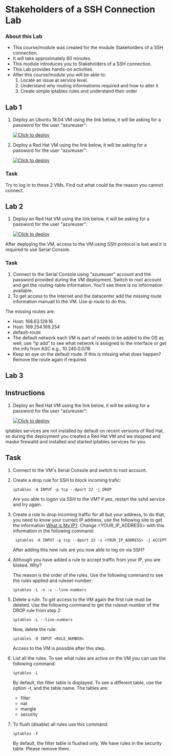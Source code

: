 # Stakeholders of a SSH Connection Lab

### About this Lab
- This course/module was created for the module Stakeholders of a SSH connection.
- It will take approximately 60 minutes.
- This module introduces you to Stakeholders of a SSH connection.
- This Lab provides hands-on activities.
- After this course/module you will be able to:
    1. Locate an issue at service level.
    2. Understand why routing informationis required and how to alter it
    3. Create simple iptables rules and understand their order

 ## Lab 1

 1. Deploy an Ubuntu 18.04 VM using the link below, it will be asking for a password for the user "azureuser": 

    [![Click to deploy](https://dev.azure.com/LinuxNinjas/aa969835-d5b5-4c66-a74c-74d1f9d57eed/_apis/git/repositories/16b54735-533f-46a2-a894-32099518c4eb/items?path=/Azure%20Linux%20Academy/Azure_Linux_Specialist_Self_Paced/deploy_azure_image.png&versionDescriptor%5BversionOptions%5D=0&versionDescriptor%5BversionType%5D=0&versionDescriptor%5Bversion%5D=master&resolveLfs=true&%24format=octetStream&api-version=5.0)](https://labboxprod.azurewebsites.net/api/labbox?url=https://dev.azure.com/LinuxNinjas/Azure%20Linux%20Academy%20-%20CSS/_git/AzureLinuxAcademy?path=/Azure%20Linux%20Academy/Azure_Linux_Specialist_Self_Paced/ssh-stackholders/Labs/StakeholdersSSHConnectionLab1Ubuntu.json)

2. Deploy a Red Hat VM using the link below, it will be asking for a password for the user "azureuser": 

    [![Click to deploy](https://dev.azure.com/LinuxNinjas/aa969835-d5b5-4c66-a74c-74d1f9d57eed/_apis/git/repositories/16b54735-533f-46a2-a894-32099518c4eb/items?path=/Azure%20Linux%20Academy/Azure_Linux_Specialist_Self_Paced/deploy_azure_image.png&versionDescriptor%5BversionOptions%5D=0&versionDescriptor%5BversionType%5D=0&versionDescriptor%5Bversion%5D=master&resolveLfs=true&%24format=octetStream&api-version=5.0)](https://labboxprod.azurewebsites.net/api/labbox?url=https://dev.azure.com/LinuxNinjas/Azure%20Linux%20Academy%20-%20CSS/_git/AzureLinuxAcademy?path=/Azure%20Linux%20Academy/Azure_Linux_Specialist_Self_Paced/ssh-stackholders/Labs/StakeholdersSSHConnectionLab1RHEL.json)

### Task

Try to log in to these 2 VMs.  Find out what could be the reason you cannot connect. 

## Lab 2

 1. Deploy an Red Hat VM using the link below, it will be asking for a password for the user "azureuser": 

    [![Click to deploy](https://dev.azure.com/LinuxNinjas/aa969835-d5b5-4c66-a74c-74d1f9d57eed/_apis/git/repositories/16b54735-533f-46a2-a894-32099518c4eb/items?path=/Azure%20Linux%20Academy/Azure_Linux_Specialist_Self_Paced/deploy_azure_image.png&versionDescriptor%5BversionOptions%5D=0&versionDescriptor%5BversionType%5D=0&versionDescriptor%5Bversion%5D=master&resolveLfs=true&%24format=octetStream&api-version=5.0)](https://labboxprod.azurewebsites.net/api/labbox?url=https://dev.azure.com/LinuxNinjas/Azure%20Linux%20Academy%20-%20CSS/_git/AzureLinuxAcademy?path=/Azure%20Linux%20Academy/Azure_Linux_Specialist_Self_Paced/ssh-stackholders/Labs/StakeholdersSSHConnectionLab2.json)

After deploying the VM, access to the VM using SSH protocol is lost and it is required to use Serial Console. 

### Task 

1. Connect to the Serial Console using "azureuser" account and the password provided during the VM deployment.   Switch to root account and get the routing-table information.  You'll see there is no information available.
2. To get access to the internet and the datacenter add the missing route information manuall to the VM.  Use *ip route* to do this.

The missing routes are:

- Host: 168.63.129.16
- Host: 169.254.169.254
- default-route
- The default network each VM is part of needs to be added to the OS as well, use “ip add” to see what network is assigned to the interface or get the info from ASC e.g., 10.240.0.0/16
- Keep an eye on the default route. If this is missing what does happen?  Remove the route again if required.

  
## Lab 3

## Instructions

 1. Deploy an Red Hat VM using the link below, it will be asking for a password for the user "azureuser": 

    [![Click to deploy](https://dev.azure.com/LinuxNinjas/aa969835-d5b5-4c66-a74c-74d1f9d57eed/_apis/git/repositories/16b54735-533f-46a2-a894-32099518c4eb/items?path=/Azure%20Linux%20Academy/Azure_Linux_Specialist_Self_Paced/deploy_azure_image.png&versionDescriptor%5BversionOptions%5D=0&versionDescriptor%5BversionType%5D=0&versionDescriptor%5Bversion%5D=master&resolveLfs=true&%24format=octetStream&api-version=5.0)](https://labboxprod.azurewebsites.net/api/labbox?url=https://dev.azure.com/LinuxNinjas/Azure%20Linux%20Academy%20-%20CSS/_git/AzureLinuxAcademy?path=/Azure%20Linux%20Academy/Azure_Linux_Specialist_Self_Paced/ssh-stackholders/Labs/StakeholdersSSHConnectionLab3.json)

iptables services are not installed by default on recent versions of Red Hat, so during the deployment you created a Red Hat VM and we stopped and maske firewalld and installed and started iptables services for you. 

## Task

1.  Connect to the VM's Serial Console and switch to root account.
2.  Create a drop rule for SSH to block incoming trafic:

        iptables -A INPUT -p tcp --dport 22 -j DROP

    Are you able to logon via SSH to the VM? if yes, restart the sshd service and try again.

3. Create a rule to drop incoming traffic for all but your address, to do that, you need to know your current IP address, use the following site to get the information [What is My IP?](https://www.whatismyip.com/). Change <YOUR_IP_ADDRESS> with this information in the following command: 

        iptables -A INPUT -p tcp --dport 22 -s <YOUR_IP_ADDRESS> -j ACCEPT

    After adding this new rule are you now able to log on via SSH?

4.  Although you have added a rule to accept traffic from your IP, you are bloked.  Why?
   
       The reason is the order of the rules.  Use the following command to see the rules applied and ruleset-number:

        iptables -L -n -v --line-numbers

5.  Delete a rule.   To get access to the VM again the first rule must be deleted.  Use the following command to get the ruleset-number of the DROP rule from step 2:

        iptables -L --line-numbers

    Now, delete the rule:

        iptables -D INPUT <RULE_NUMBER>

    Access to the VM is possible after this step.

6.  List all the rules.  To see what rules are active on the VM you can use the following command:

        iptables -L

    By default, the filter table is displayed.  To see a different table, use the option _-t_, and the table name.   The tables are:
    - filter
    - nat
    - mangle
    - security

7.  To flush (disable) all rules use this command:

        iptables -F

    By default, the filter table is flushed only.   We have rules in the security table.  Please remove them.


